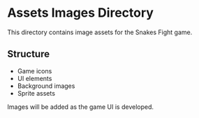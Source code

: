 # Assets Images Directory

This directory contains image assets for the Snakes Fight game.

## Structure
- Game icons
- UI elements
- Background images
- Sprite assets

Images will be added as the game UI is developed.
